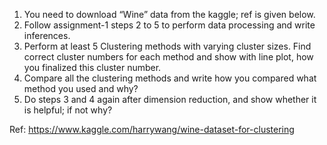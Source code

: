 1. You need to download “Wine” data from the kaggle; ref is given below.
2. Follow assignment-1 steps 2 to 5 to perform data processing and write inferences.
3. Perform at least 5 Clustering methods with varying cluster sizes. Find correct cluster numbers for each method and show with line plot, 
how you finalized this cluster number.
4. Compare all the clustering methods and write how you compared what method you used and why?
5. Do steps 3 and 4 again after dimension reduction, and show whether it is helpful; if not why?

Ref: https://www.kaggle.com/harrywang/wine-dataset-for-clustering
